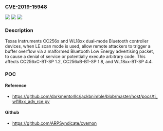 ### [CVE-2019-15948](https://cve.mitre.org/cgi-bin/cvename.cgi?name=CVE-2019-15948)
![](https://img.shields.io/static/v1?label=Product&message=n%2Fa&color=blue)
![](https://img.shields.io/static/v1?label=Version&message=n%2Fa&color=blue)
![](https://img.shields.io/static/v1?label=Vulnerability&message=n%2Fa&color=brighgreen)

### Description

Texas Instruments CC256x and WL18xx dual-mode Bluetooth controller devices, when LE scan mode is used, allow remote attackers to trigger a buffer overflow via a malformed Bluetooth Low Energy advertising packet, to cause a denial of service or potentially execute arbitrary code. This affects CC256xC-BT-SP 1.2, CC256xB-BT-SP 1.8, and WL18xx-BT-SP 4.4.

### POC

#### Reference
- https://github.com/darkmentorllc/jackbnimble/blob/master/host/pocs/ti_wl18xx_adv_rce.py

#### Github
- https://github.com/ARPSyndicate/cvemon

